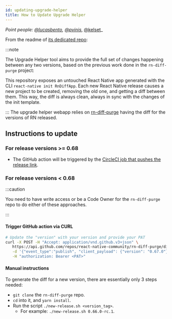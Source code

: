 ```yaml
---
id: updating-upgrade-helper
title: How to Update Upgrade Helper
---
```


_Point people: [@lucasbento](https://github.com/lucasbento), [@pvinis](https://github.com/pvinis)_, [@kelset](https://github.com/kelset)\_

From the readme of [its dedicated repo](https://github.com/react-native-community/upgrade-helper#-how-it-works):

:::note

The Upgrade Helper tool aims to provide the full set of changes happening between any two versions, based on the previous work done in the `rn-diff-purge` project:

This repository exposes an untouched React Native app generated with the CLI `react-native init RnDiffApp`. Each new React Native release causes a new project to be created, removing the old one, and getting a diff between them. This way, the diff is always clean, always in sync with the changes of the init template.

:::
The upgrade helper webapp relies on [rn-diff-purge](https://github.com/react-native-community/rn-diff-purge) having the diff for the versions of RN released.

## Instructions to update

### For release versions >= 0.68

- The GitHub action will be triggered by the [CircleCI job that pushes the release link](https://github.com/facebook/react-native/blob/main/.circleci/config.yml#L822).

### For release versions < 0.68

:::caution

You need to have write access or be a Code Owner for the `rn-diff-purge` repo to do either of these approaches.

:::

#### Trigger GitHub action via CURL

```bash
# Update the "version" with your version and provide your PAT
curl -X POST -H "Accept: application/vnd.github.v3+json" \
   https://api.github.com/repos/react-native-community/rn-diff-purge/dispatches \
   -d '{"event_type":"publish", "client_payload": {"version": "0.67.0"}}' \
   -H "authorization: Bearer <PAT>"
```

#### Manual instructions

To generate the diff for a new version, there are essentially only 3 steps needed:

- `git clone` the `rn-diff-purge` repo.
- `cd` into it, and `yarn install`.
- Run the script `./new-release.sh <version_tag>`.
  - For example: `./new-release.sh 0.66.0-rc.1`.
